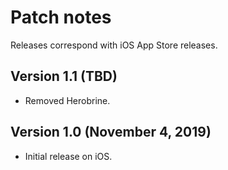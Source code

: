 # Patch notes

Releases correspond with iOS App Store releases.

## Version 1.1 (TBD)

- Removed Herobrine.

## Version 1.0 (November 4, 2019)

- Initial release on iOS.
